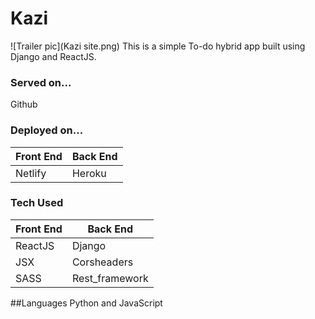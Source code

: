 # Kazi
![Trailer pic](Kazi site.png)
This is a simple To-do hybrid app built using Django and ReactJS.

### Served on...
Github

### Deployed on...
Front End | Back End
------------ | -------------
Netlify | Heroku


### Tech Used
Front End | Back End
------------ | -------------
ReactJS | Django
JSX | Corsheaders
SASS | Rest_framework

##Languages
Python and JavaScript
